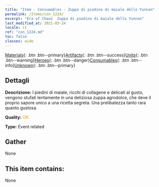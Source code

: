 ```yaml
---
title: "Item - Consumables - Zuppa di piedino di maiale dello Yunnan"
permalink: /Items/con_1224/
excerpt: "Era of Chaos  Zuppa di piedino di maiale dello Yunnan"
last_modified_at: 2021-03-24
locale: it
ref: "con_1224.md"
toc: false
classes: wide
---
```

 [Materials](/it/Items/){: .btn .btn--primary}[Artifacts](/it/Items/Artifacts/){: .btn .btn--success}[Units](/it/Items/Units/){: .btn .btn--warning}[Heroes](/it/Items/Heroes/){: .btn .btn--danger}[Consumables](/it/Items/Consumables/){: .btn .btn--info}[Unknown](/it/Items/Unknown/){: .btn .btn--primary}

## Dettagli
 **Descrizione:** I piedini di maiale, ricchi di collagene e delicati al gusto, vengono stufati lentamente in una deliziosa zuppa agrodolce, che deve il proprio sapore unico a una ricetta segreta. Una prelibatezza tanto rara quanto gustosa.

 **Quality:** <span style="color: #FF8C00">OK</span>

 **Type:** Event related

## Gather

  None

## This item contains:

  None

